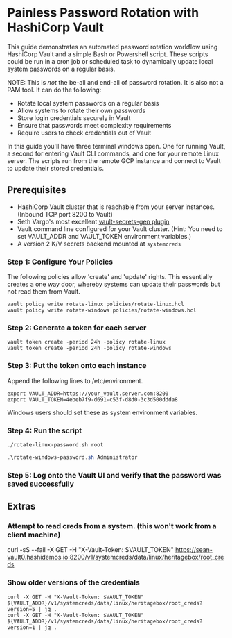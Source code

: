 # Painless Password Rotation with HashiCorp Vault
This guide demonstrates an automated password rotation workflow using HashiCorp Vault and a simple Bash or Powershell script. These scripts could be run in a cron job or scheduled task to dynamically update local system passwords on a regular basis.

NOTE: This is *not* the be-all and end-all of password rotation. It is also not a PAM tool. It can do the following:

* Rotate local system passwords on a regular basis
* Allow systems to rotate their own passwords
* Store login credentials securely in Vault
* Ensure that passwords meet complexity requirements
* Require users to check credentials out of Vault

In this guide you'll have three terminal windows open. One for running Vault, a second for entering Vault CLI commands, and one for your remote Linux server. The scripts run from the remote GCP instance and connect to Vault to update their stored credentials.

## Prerequisites
* HashiCorp Vault cluster that is reachable from your server instances. (Inbound TCP port 8200 to Vault)
* Seth Vargo's most excellent [vault-secrets-gen plugin](https://github.com/sethvargo/vault-secrets-gen)
* Vault command line configured for your Vault cluster. (Hint: You need to set VAULT_ADDR and VAULT_TOKEN environment variables.)
* A version 2 K/V secrets backend mounted at `systemcreds`

### Step 1: Configure Your Policies
The following policies allow 'create' and 'update' rights. This essentially creates a one way door, whereby systems can update their passwords but not read them from Vault.
```
vault policy write rotate-linux policies/rotate-linux.hcl
vault policy write rotate-windows policies/rotate-windows.hcl
```

### Step 2: Generate a token for each server
```
vault token create -period 24h -policy rotate-linux
vault token create -period 24h -policy rotate-windows
```

### Step 3: Put the token onto each instance
Append the following lines to /etc/environment.
```
export VAULT_ADDR=https://your_vault.server.com:8200
export VAULT_TOKEN=4ebeb7f9-d691-c53f-d8d0-3c3d500ddda8
```
Windows users should set these as system environment variables.

### Step 4: Run the script
```bash
./rotate-linux-password.sh root
```

```powershell
.\rotate-windows-password.sh Administrator
```

### Step 5: Log onto the Vault UI and verify that the password was saved successfully


## Extras

### Attempt to read creds from a system.  (this won't work from a client machine)
curl -sS --fail -X GET -H  "X-Vault-Token: $VAULT_TOKEN" https://sean-vault0.hashidemos.io:8200/v1/systemcreds/data/linux/heritagebox/root_creds

### Show older versions of the credentials
```
curl -X GET -H "X-Vault-Token: $VAULT_TOKEN" ${VAULT_ADDR}/v1/systemcreds/data/linux/heritagebox/root_creds?version=5 | jq .
curl -X GET -H "X-Vault-Token: $VAULT_TOKEN" ${VAULT_ADDR}/v1/systemcreds/data/linux/heritagebox/root_creds?version=1 | jq .
```